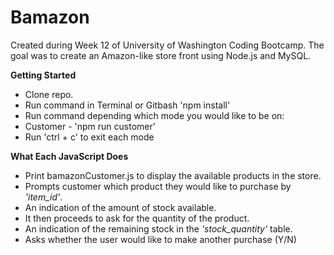 # Bamazon

Created during Week 12 of University of Washington Coding Bootcamp. The goal was to create an Amazon-like store front using Node.js and MySQL.

**Getting Started**

* Clone repo.
* Run command in Terminal or Gitbash 'npm install'
* Run command depending which mode you would like to be on:
* Customer - 'npm run customer'
* Run 'ctrl + c' to exit each mode

**What Each JavaScript Does**

* Print bamazonCustomer.js to display the available products in the store.
* Prompts customer which product they would like to purchase by *'item_id'*.
* An indication of the amount of stock available.
* It then proceeds to ask for the quantity of the product.
* An indication of the remaining stock in the *'stock_quantity'* table.
* Asks whether the user would like to make another purchase (Y/N)

